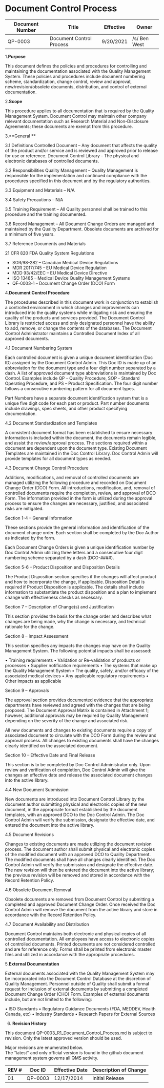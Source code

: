 # Document Control Process

Document Number|Title                                      |Effective|Owner
---------------|-------------------------------------------|---------|----
QP-0003        |Document Control Process|9/20/2021|/s/ Ben West




1.**Purpose**

This document defines the policies and procedures for controlling and maintaining the documentation associated with the Quality Management System.  These policies and procedures include document numbering scheme, standardization, change control, review and approval, new/revision/obsolete documents, distribution, and control of external documentation.

2.**Scope**

This procedure applies to all documentation that is required by the Quality Management System.  Document Control may maintain other company relevant documentation such as Research Material and Non-Disclosure Agreements; these documents are exempt from this procedure.

3.**General **

3.1 Definitions
Controlled Document – Any document that affects the quality of the product and/or service and is reviewed and approved prior to release for use or reference.
Document Control Library – The physical and electronic databases of controlled documents.

3.2	Responsibilities
Quality Management – Quality Management is responsible for the implementation and continued compliance with the procedures specified in this document and by the regulatory authorities.

3.3	Equipment and Materials – N/A

3.4	Safety Precautions – N/A

3.5	Training Requirement – All Quality personnel shall be trained to this procedure and the training documented.

3.6	Record Management – All Document Change Orders are managed and maintained by the Quality Department.  Obsolete documents are archived for a minimum of five years.

3.7	Reference Documents and Materials

21 CFR 820 FDA Quality System Regulations

* SOR/98-282 – Canadian Medical Device Regulations
* MDR 2017/745 – EU Medical Device Regulation
* MDD 93/42/EEC – EU Medical Device Directive
* ISO 13485 – Medical Device Quality Management Systems
* QF-0003-1 – Document Change Order (DCO) Form

4.**Document Control Procedure**

The procedures described in this document work in conjunction to establish a controlled environment in which changes and improvements can introduced into the quality systems while mitigating risk and ensuring the quality of the products and services provided.  The Document Control Library is restricted access and only designated personnel have the ability to add, remove, or change the contents of the databases.  The Document Control Administrator maintains a Controlled Document Index of all approved documents.

4.1	Document Numbering System

Each controlled document is given a unique document identification (Doc ID) assigned by the Document Control Admin.  This Doc ID is made up of an abbreviation for the document type and a four digit number separated by a dash.  A list of approved document type abbreviations is maintained by Doc Control.  Examples include QP – Quality Procedure, SOP – Standard Operating Procedure, and PS – Product Specification.  The four digit number follows a consecutive numbering pattern for all document types.

Part Numbers have a separate document identification system that is a unique five digit code for each part or product.  Part number documents include drawings, spec sheets, and other product specifying documentation.

4.2	Document Standardization and Templates

A consistent document format has been established to ensure necessary information is included within the document, the documents remain legible, and assist the review/approval process.  The sections required within a document are dependent upon the document type.  Existing Document Templates are maintained in the Doc Control Library.  Doc Control Admin will provide templates for all document types as needed.

4.3	Document Change Control Procedure

Additions, modifications, and removal of controlled documents are managed utilizing the following procedure and recorded on Document Change Order (DCO) Form.  All introductions, modification, and, removal of controlled documents require the completion, review, and approval of DCO Form.  The information provided in the form is utilized during the approval process to ensure the changes are necessary, justified, and associated risks are mitigated.

Section 1-4 – General Information

These sections provide the general information and identification of the document change order.  Each section shall be completed by the Doc Author as indicated by the form. 

Each Document Change Orders is given a unique identification number by Doc Control Admin utilizing three letters and a consecutive four digit numbering scheme separated by a dash (DCO-####).

Section 5-6 – Product Disposition and Disposition Details

The Product Disposition section specifies if the changes will affect product and how to incorporate the change, if applicable.  Disposition Detail is required if Product Disposition is applicable.  The details shall include information to substantiate the product disposition and a plan to implement change with effectiveness checks as necessary. 

Section 7 – Description of Change(s) and Justification

This section provides the basis for the change order and describes what changes are being made, why the change is necessary, and technical rationale for the change.

Section 8 – Impact Assessment

This section specifies any impacts the changes may have on the Quality Management System.  The following potential impacts shall be assessed:

•	Training requirements
•	Validation or Re-validation of products or processes
•	Supplier notification requirements
•	The systems that make up the Quality Management System
•	The quality, safety, and/or efficacy of the associated medical devices
•	Any applicable regulatory requirements
•	Other impacts as applicable

Section 9 – Approvals

The approval section provides documented evidence that the appropriate departments have reviewed and agreed with the changes that are being proposed.  The Document Approval Matrix is contained in Attachment 1; however, additional approvals may be required by Quality Management depending on the severity of the change and associated risk.

All new documents and changes to existing documents require a copy of associated document to circulate with the DCO Form during the review and approval process.  All changes to existing documents shall have the changes clearly identified on the associated document.

Section 10 – Effective Date and Final Release

This section is to be completed by Doc Control Administrator only.  Upon review and verification of completion, Doc Control Admin will give the changes an effective date and release the associated document changes into the active library.

4.4	New Document Submission 

New documents are introduced into Document Control Library by the document author submitting physical and electronic copies of the new document, in the appropriate format established by the document templates, with an approved DCO to the Doc Control Admin.  The Doc Control Admin will verify the submission, designate the effective date, and entered the document into the active library.

4.5	Document Revisions 

Changes to existing documents are made utilizing the document revision process.  The document author shall submit physical and electronic copies of the modified document with an approved DCO to Quality Department.  The modified documents shall have all changes clearly identified.  The Doc Control Admin will verify the submission and designate the effective date.  The new revision will then be entered the document into the active library; the previous revision will be removed and stored in accordance with the Record Retention Policy.

4.6	Obsolete Document Removal

Obsolete documents are removed from Document Control by submitting a completed and approved Document Change Order.  Once received the Doc Control Admin will remove the document from the active library and store in accordance with the Record Retention Policy.

4.7	Document Availability and Distribution

Document Control maintains both electronic and physical copies of all controlled documentation.  All employees have access to electronic copies of controlled documents.  Printed documents are not considered controlled and are for reference only.  Forms shall be printed from electronic master files and utilized in accordance with the appropriate procedures.

5.**External Documentation**

External documents associated with the Quality Management System may be incorporated into the Document Control Database at the discretion of Quality Management.  Personnel outside of Quality shall submit a formal request for inclusion of external documents by submitting a completed Document Change Order (CHO) Form.  Examples of external documents include, but are not limited to the following:

•	ISO Standards
•	Regulatory Guidance Documents (FDA, MEDDEV, Health Canada, etc)
•	Industry Standards
•	Research Papers for External Sources


6. **Revision History**

This document  QP-0003_R1_Document_Control_Process.md
is subject to revision. Only the latest approved version should be used.

Major revisions are enumerated below.   
The "latest" and only official version is found in the github document management system governs all QMS activity.

REV #|Doc ID|Effective Date|Description of Change
-----|------|--------------|---------------------
01   | QP-0003|12/17/2014|Initial Release



